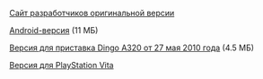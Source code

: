 [Сайт разработчиков оригинальной версии](http://sourceforge.net/projects/fheroes2/)

[Android-версия](https://play.google.com/store/apps/details?id=net.sourceforge.fheroes2) (11 МБ)

[Версия для приставка Dingo A320 от 27 мая 2010 года](/files/fheroes2-dingoo-r1.tar.bz2) (4.5 МБ)

[Версия для PlayStation Vita](https://github.com/Northfear/fheroes2-vita)
